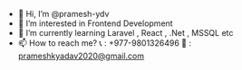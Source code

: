 - 👋 Hi, I’m @pramesh-ydv
- 👀 I’m interested in Frontend Development
- 🌱 I’m currently learning Laravel , React , .Net , MSSQL etc
- 📫 How to reach me?
📞 : +977-9801326496
📧 : prameshkyadav2020@gmail.com

